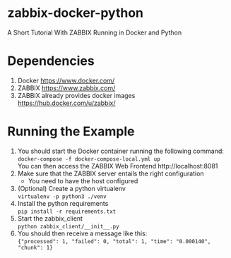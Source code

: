 # zabbix-docker-python
A Short Tutorial With ZABBIX Running in Docker and Python

# Dependencies
1. Docker https://www.docker.com/
2. ZABBIX https://www.zabbix.com/
3. ZABBIX already provides docker images https://hub.docker.com/u/zabbix/

# Running the Example
1. You should start the Docker container running the following command:                 
   ```docker-compose -f docker-compose-local.yml up```                                       
   You can then access the ZABBIX Web Frontend http://localhost:8081
2. Make sure that the ZABBIX server entails the right configuration
   - You need to have the host configured
3. (Optional) Create a python virtualenv                                     
   ```virtualenv -p python3 ./venv```
4. Install the python requirements                                                      
   ```pip install -r requirements.txt```  
5. Start the zabbix_client                            
   ```python zabbix_client/__init__.py```
6. You should then receive a message like this:                     
   ```{"processed": 1, "failed": 0, "total": 1, "time": "0.000140", "chunk": 1}```


